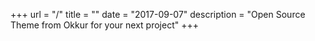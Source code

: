 +++
url = "/"
title = ""
date = "2017-09-07"
description = "Open Source Theme from Okkur for your next project"
+++
